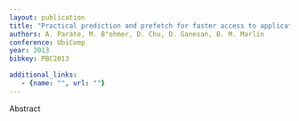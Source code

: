 ```yaml
---
layout: publication
title: "Practical prediction and prefetch for faster access to applications on mobile phones"
authors: A. Parate, M. B"ohmer, D. Chu, D. Ganesan, B. M. Marlin
conference: UbiComp
year: 2013
bibkey: PBC2013

additional_links:
   - {name: "", url: ""}
---
```

Abstract
